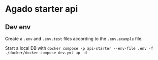 # Agado starter api

## Dev env

Create a `.env` and `.env.test` files according to the `.env.example` file.

Start a local DB with `docker compose -p api-starter --env-file .env -f ./docker/docker-compose-dev.yml up -d`
